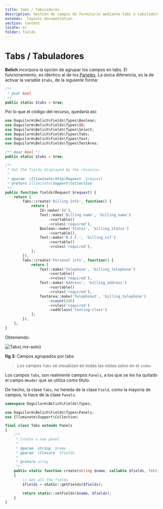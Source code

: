 ```yaml
---
title: Tabs / Tabuladores
description: Gestión de campos de formulario mediante tabs o tabuladores
extends: _layouts.documentation
section: content
locate: es
folder: fields
---
```


# Tabs / Tabuladores

**Belich** incorpora la opción de agrupar los campos en tabs. El funcionamiento, es idéntico al de los [Paneles](panels). La única diferencia, es la de activar la variable `$tabs`, de la siguiente forma:

```php
/** 
 * @var bool
 */
public static $tabs = true;
```

Por lo que el código del recurso, quedaría así:

```php
use Daguilarm\Belich\Fields\Types\Boolean;
use Daguilarm\Belich\Fields\Types\ID;
use Daguilarm\Belich\Fields\Types\Select;
use Daguilarm\Belich\Fields\Types\Tabs;
use Daguilarm\Belich\Fields\Types\Text;
use Daguilarm\Belich\Fields\Types\TextArea;

/** @var bool */
public static $tabs = true;

/**
 * Get the fields displayed by the resource.
 *
 * @param  \Illuminate\Http\Request  $request
 * @return Illuminate\Support\Collection
 */
public function fields(Request $request) {
    return [
        Tabs::create('Billing Info', function() {
            return [
                ID::make('Id'),
                Text::make('Billing name', 'billing_name')
                    ->sortable()
                    ->rules('required'),
                Boolean::make('Status', 'billing_status')
                    ->sortable(),
                Text::make('N.I.F.', 'billing_nif')
                    ->sortable()
                    ->rules('required'),
            ];
        }),
        Tabs::create('Personal info', function() {
            return [
                Text::make('Telephone', 'billing_telephone')
                    ->sortable()
                    ->rules('required'),
                Text::make('Address', 'billing_address')
                    ->sortable()
                    ->rules('required'),
                TextArea::make('Telephone2', 'billing_telephone')
                    ->count(200)
                    ->rules('required')
                    ->addClass('testing-class')
            ];
        }),
    ];
}
```

Obteniendo:

![Tabs](../../../assets/images/fields/tabs.png){.mx-auto}
<div id="legend"><b>fig 3</b>: Campos agrupados por tabs</div>

>Los campos `Tabs` se visualizan en todas las vistas salvo en el `index`

Los campos `Tabs`, son realmente campos `Panels`, a los que se les ha quitado el campo `Header` que se utiliza como título. 

De hecho, la clase `Tabs`, no hereda de la clase `Field`, como la mayoría de campos, lo hace de la clase `Panels`.

```php
namespace Daguilarm\Belich\Fields\Types;

use Daguilarm\Belich\Fields\Types\Panels;
use Illuminate\Support\Collection;

final class Tabs extends Panels
{
    /**
     * Create a new panel
     *
     * @param  string  $name
     * @param  \Closure  $fields
     *
     * @return array
     */
    public static function create(string $name, callable $fields, ?string $background = null, ?string $color = null): array
    {
        // Get all the fields
        $fields = static::getFields($fields);

        return static::setFields($name, $fields);
    }
}
```
